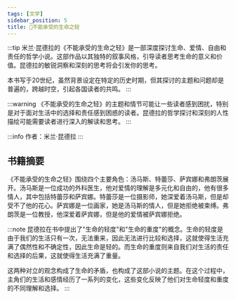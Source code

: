 ```yaml
---
tags: [文学]
sidebar_position: 5
title: 🍻不能承受的生命之轻
---
```


:::tip
米兰·昆德拉的《不能承受的生命之轻》是一部深度探讨生命、爱情、自由和责任的哲学小说。这部作品以其独特的叙事风格，引导读者思考生命的意义和价值。昆德拉的敏锐洞察和深刻的思考将会引发你的思考。

本书写于20世纪，虽然背景设定在特定的历史时期，但其探讨的主题和问题却是普遍的，跨越时空，引起各国读者的共鸣。
:::

:::warning
《不能承受的生命之轻》的主题和情节可能让一些读者感到困扰，特别是对于面对生活中的选择和责任感到困惑的读者。昆德拉的哲学探讨和深刻的人性描绘可能需要读者进行深入的解读和思考。
:::

:::info
作者：米兰·昆德拉
:::

## 书籍摘要

《不能承受的生命之轻》围绕四个主要角色：汤马斯、特蕾莎、萨宾娜和弗朗茨展开。汤马斯是一位成功的外科医生，他对爱情的理解是多元化和自由的，他有很多情人，其中包括特蕾莎和萨宾娜。特蕾莎是一位摄影师，她深爱着汤马斯，但是却受不了他的花心。萨宾娜是一位画家，她是汤马斯的情人，但是她拒绝被束缚。弗朗茨是一位教授，他深爱着萨宾娜，但是他的爱情被萨宾娜拒绝。

:::note
昆德拉在书中提出了"生命的轻度"和"生命的重度"的概念。生命的轻度是由于我们的生活只有一次，无法重来，因此无法进行比较和选择，这就使得生活充满了偶然性和不确定性，因此生命是轻的。而生命的重度则来自我们对生活的责任和选择的后果，这就使得生活充满了重量。

这两种对立的观念构成了生命的矛盾，也构成了这部小说的主题。在这个过程中，主角们的生活和感情经历了一系列的变化，这些变化反映了他们对生命轻度和重度的不同理解和选择。
:::